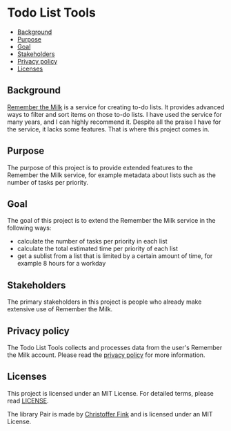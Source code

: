 # Todo List Tools
* [Background](#background)
* [Purpose](#purpose)
* [Goal](#goal)
* [Stakeholders](#stakeholders)
* [Privacy policy](#privacy-policy)
* [Licenses](#licenses)

## Background
[Remember the Milk][1] is a service for creating to-do lists. It provides 
advanced ways to filter and sort items on those to-do lists. I have used the 
service for many years, and I can highly recommend it. Despite all the praise I 
have for the service, it lacks some features. That is where this project comes 
in.

## Purpose
The purpose of this project is to provide extended features to the Remember 
the Milk service, for example metadata about lists such as the number of tasks 
per priority.

## Goal
The goal of this project is to extend the Remember the Milk service in the 
following ways:
* calculate the number of tasks per priority in each list
* calculate the total estimated time per priority of each list
* get a sublist from a list that is limited by a certain amount of time, for 
example 8 hours for a workday

## Stakeholders
The primary stakeholders in this project is people who already make extensive 
use of Remember the Milk.

## Privacy policy
The Todo List Tools collects and processes data from the user's Remember the 
Milk account. Please read the [privacy policy][2] for more information.

## Licenses
This project is licensed under an MIT License. For detailed terms, please read 
[LICENSE][3]. 

The library Pair is made by [Christoffer Fink][4] and is licensed under an MIT 
License.


[1]: https://www.rememberthemilk.com
[2]: privacy-policy.md
[3]: LICENSE
[4]: https://github.com/finkn

